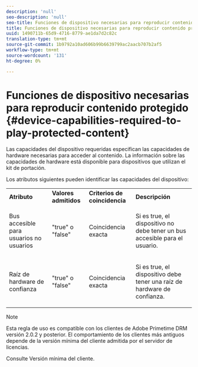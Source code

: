 ```yaml
---
description: 'null'
seo-description: 'null'
seo-title: Funciones de dispositivo necesarias para reproducir contenido protegido
title: Funciones de dispositivo necesarias para reproducir contenido protegido
uuid: 1490711b-65d9-4716-8779-ae1da7d2c82c
translation-type: tm+mt
source-git-commit: 1b9792a10ad606b99b6639799ac2aacb707b2af5
workflow-type: tm+mt
source-wordcount: '131'
ht-degree: 0%

---
```



# Funciones de dispositivo necesarias para reproducir contenido protegido {#device-capabilities-required-to-play-protected-content}

Las capacidades del dispositivo requeridas especifican las capacidades de hardware necesarias para acceder al contenido. La información sobre las capacidades de hardware está disponible para dispositivos que utilizan el kit de portación.

Los atributos siguientes pueden identificar las capacidades del dispositivo:

<table id="table_v3n_fks_n4"> 
 <tbody> 
  <tr> 
   <td><b>Atributo</b> </td> 
   <td><b>Valores admitidos</b> </td> 
   <td><b>Criterios de coincidencia</b> </td> 
   <td><b>Descripción</b> </td> 
  </tr> 
  <tr> 
   <td colname="1" class="- topic/entry "> <p class="- topic/p ">Bus accesible para usuarios no usuarios </p> </td> 
   <td colname="2" class="- topic/entry "> <p class="- topic/p ">"true" o "false" </p> </td> 
   <td colname="3" class="- topic/entry "> <p class="- topic/p ">Coincidencia exacta </p> </td> 
   <td colname="4" class="- topic/entry "> <p class="- topic/p ">Si es true, el dispositivo no debe tener un bus accesible para el usuario. </p> </td> 
  </tr> 
  <tr> 
   <td colname="1" class="- topic/entry "> <p class="- topic/p ">Raíz de hardware de confianza </p> </td> 
   <td colname="2" class="- topic/entry "> <p class="- topic/p ">"true" o "false" </p> </td> 
   <td colname="3" class="- topic/entry "> <p class="- topic/p ">Coincidencia exacta </p> </td> 
   <td colname="4" class="- topic/entry "> <p class="- topic/p ">Si es true, el dispositivo debe tener una raíz de hardware de confianza. </p> </td> 
  </tr> 
 </tbody> 
</table>

>[!NOTE]
>
>Esta regla de uso es compatible con los clientes de Adobe Primetime DRM versión 2.0.2 y posterior. El comportamiento de los clientes más antiguos depende de la versión mínima del cliente admitida por el servidor de licencias.
>
>Consulte Versión [](../../../../protecting-content/setting-up-the-sdk/setup-dev-env.md)mínima del cliente.

